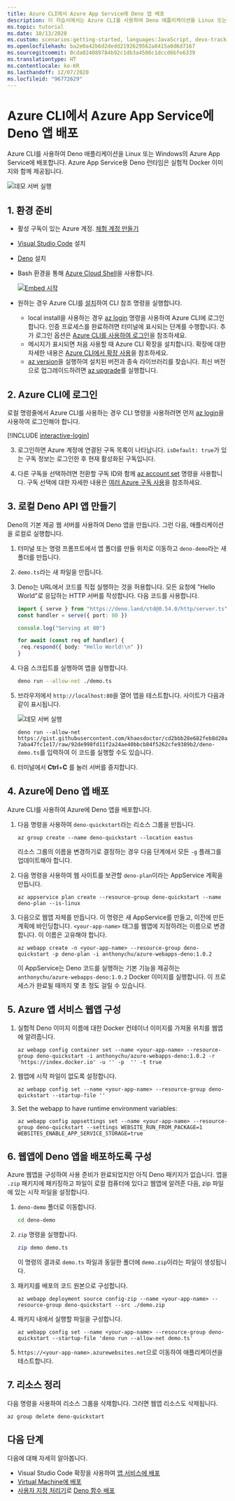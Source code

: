 ```yaml
---
title: Azure CLI에서 Azure App Service에 Deno 앱 배포
description: 이 자습서에서는 Azure CLI를 사용하여 Deno 애플리케이션을 Linux 또는 Windows의 Azure App Service에 배포합니다.
ms.topic: tutorial
ms.date: 10/13/2020
ms.custom: scenarios:getting-started, languages:JavaScript, devx-track-javascript
ms.openlocfilehash: ba2e0a42b6d2dedd2192629562a8415a0d6d7167
ms.sourcegitcommit: 0cda024089784b92c1db3a4506c1dccd6bfe6339
ms.translationtype: HT
ms.contentlocale: ko-KR
ms.lasthandoff: 12/07/2020
ms.locfileid: "96772629"
---
```

# <a name="deploy-deno-apps-to-azure-app-service-from-the-azure-cli"></a>Azure CLI에서 Azure App Service에 Deno 앱 배포

Azure CLI를 사용하여 Deno 애플리케이션을 Linux 또는 Windows의 Azure App Service에 배포합니다. Azure App Service용 Deno 런타임은 실험적 Docker 이미지와 함께 제공됩니다. 

![데모 서버 실행](../media/deploy-azure/deno-hello-world.png)

## <a name="1-prepare-your-environment"></a>1. 환경 준비

- 활성 구독이 있는 Azure 계정. [체험 계정 만들기](https://azure.microsoft.com/free/?utm_source=campaign&utm_campaign=vscode-tutorial-appservice-deno&mktingSource=vscode-tutorial-appservice-deno)
- [Visual Studio Code](https://code.visualstudio.com/) 설치
- [Deno](https://deno.land/#installation) 설치
- Bash 환경을 통해 [Azure Cloud Shell](https://docs.microsoft.com/azure/cloud-shell/quickstart)을 사용합니다.

   [![Embed 시작](https://shell.azure.com/images/launchcloudshell.png "Azure Cloud Shell 시작")](https://shell.azure.com)   
- 원하는 경우 Azure CLI를 [설치](/cli/azure/install-azure-cli)하여 CLI 참조 명령을 실행합니다.
   - local install을 사용하는 경우 [az login](/cli/azure/reference-index#az-login) 명령을 사용하여 Azure CLI에 로그인합니다.  인증 프로세스를 완료하려면 터미널에 표시되는 단계를 수행합니다.  추가 로그인 옵션은 [Azure CLI를 사용하여 로그인](/cli/azure/authenticate-azure-cli)을 참조하세요.
  - 메시지가 표시되면 처음 사용할 때 Azure CLI 확장을 설치합니다.  확장에 대한 자세한 내용은 [Azure CLI에서 확장 사용](/cli/azure/azure-cli-extensions-overview)을 참조하세요.
  - [az version](/cli/azure/reference-index?#az_version)을 실행하여 설치된 버전과 종속 라이브러리를 찾습니다. 최신 버전으로 업그레이드하려면 [az upgrade](/cli/azure/reference-index?#az_upgrade)를 실행합니다.

## <a name="2-sign-in-to-azure-cli"></a>2. Azure CLI에 로그인

로컬 명령줄에서 Azure CLI를 사용하는 경우 CLI 명령을 사용하려면 먼저 [az login](/cli/azure/reference-index#az-login)을 사용하여 로그인해야 합니다.

[!INCLUDE [interactive-login](../../azure-cli/includes/interactive-login.md)]

3. 로그인하면 Azure 계정에 연결된 구독 목록이 나타납니다. `isDefault: true`가 있는 구독 정보는 로그인한 후 현재 활성화된 구독입니다. 

4. 다른 구독을 선택하려면 전환할 구독 ID와 함께 [az account set](/cli/azure/account#az-account-set) 명령을 사용합니다. 구독 선택에 대한 자세한 내용은 [여러 Azure 구독 사용](/cli/azure/manage-azure-subscriptions-azure-cli)을 참조하세요.

## <a name="3-create-local-deno-api-app"></a>3. 로컬 Deno API 앱 만들기

Deno의 기본 제공 웹 서버를 사용하여 Deno 앱을 만듭니다. 그런 다음, 애플리케이션을 로컬로 실행합니다.

1. 터미널 또는 명령 프롬프트에서 앱 폴더를 만들 위치로 이동하고 `deno-demo`라는 새 폴더를 만듭니다.

1. `demo.ts`라는 새 파일을 만듭니다.
1. Deno는 URL에서 코드를 직접 실행하는 것을 허용합니다. 모든 요청에 "Hello World"로 응답하는 HTTP 서버를 작성합니다. 다음 코드를 사용합니다.

    ```typescript
    import { serve } from "https://deno.land/std@0.54.0/http/server.ts"
    const handler = serve({ port: 80 })

    console.log("Serving at 80")

    for await (const req of handler) {
     req.respond({ body: "Hello World!\n" })
    }
    ```

1. 다음 스크립트를 실행하여 앱을 실행합니다.

    ```bash
    deno run --allow-net ./demo.ts
    ```

1. 브라우저에서 `http://localhost:80`을 열어 앱을 테스트합니다. 사이트가 다음과 같이 표시됩니다.

    ![데모 서버 실행](../media/deploy-azure/deno-hello-world.png)

    `deno run --allow-net https://gist.githubusercontent.com/khaosdoctor/cd2bbb28e682feb8d20a7aba47fc1e17/raw/92de998fd11f2a24ae40bbcb84f5262cfe9389b2/deno-demo.ts`를 입력하여 이 코드를 실행할 수도 있습니다.

1. 터미널에서 **Ctrl**+**C** 를 눌러 서버를 중지합니다.

## <a name="4-deploy-deno-app-to-azure"></a>4. Azure에 Deno 앱 배포

Azure CLI를 사용하여 Azure에 Deno 앱을 배포합니다.

1. 다음 명령을 사용하여 `deno-quickstart`라는 리소스 그룹을 만듭니다.

    ```azurecli
    az group create --name deno-quickstart --location eastus
    ```

    리소스 그룹의 이름을 변경하기로 결정하는 경우 다음 단계에서 모든 `-g` 플래그를 업데이트해야 합니다.

1. 다음 명령을 사용하여 웹 사이트를 보관할 `deno-plan`이라는 AppService 계획을 만듭니다.

    ```azurecli
    az appservice plan create --resource-group deno-quickstart --name deno-plan --is-linux
    ```

1. 다음으로 웹앱 자체를 만듭니다. 이 명령은 새 AppService를 만들고, 이전에 만든 계획에 바인딩합니다. `<your-app-name>` 태그를 웹앱에 지정하려는 이름으로 변경합니다. 이 이름은 고유해야 합니다.

    ```azurecli
    az webapp create -n <your-app-name> --resource-group deno-quickstart -p deno-plan -i anthonychu/azure-webapps-deno:1.0.2
    ```

    이 AppService는 Deno 코드를 실행하는 기본 기능을 제공하는 `anthonychu/azure-webapps-deno:1.0.2` Docker 이미지를 실행합니다. 이 프로세스가 완료될 때까지 몇 초 정도 걸릴 수 있습니다.

## <a name="5-configure-the-azure-app-service-webapp"></a>5. Azure 앱 서비스 웹앱 구성

1. 실험적 Deno 이미지 이름에 대한 Docker 컨테이너 이미지를 가져올 위치를 웹앱에 알려줍니다.

    ```azurecli
    az webapp config container set --name <your-app-name> --resource-group deno-quickstart -i anthonychu/azure-webapps-deno:1.0.2 -r 'https://index.docker.io' -u '' -p  '' -t true
    ```

1. 웹앱에 시작 파일이 없도록 설정합니다.

    ```azurecli
    az webapp config set --name <your-app-name> --resource-group deno-quickstart --startup-file ''

1. Set the webapp to have runtime environment variables:

    ```azurecli
    az webapp config appsettings set --name <your-app-name> --resource-group deno-quickstart --settings WEBSITE_RUN_FROM_PACKAGE=1 WEBSITES_ENABLE_APP_SERVICE_STORAGE=true
    ```

## <a name="6-configure-deno-app-deployment-to-web-app"></a>6. 웹앱에 Deno 앱을 배포하도록 구성 

Azure 웹앱을 구성하여 사용 준비가 완료되었지만 아직 Deno 패키지가 없습니다. 앱을 `.zip` 패키지에 패키징하고 파일이 로컬 컴퓨터에 있다고 웹앱에 알려준 다음, zip 파일에 있는 시작 파일을 설정합니다. 

1. `deno-demo` 폴더로 이동합니다.

    ```bash
    cd deno-demo
    ```

1. `zip` 명령을 실행합니다.

    ```bash
    zip demo demo.ts
    ```

    이 명령의 결과로 `demo.ts` 파일과 동일한 폴더에 `demo.zip`이라는 파일이 생성됩니다.

1. 패키지를 배포의 코드 원본으로 구성합니다.

    ```azurecli
    az webapp deployment source config-zip --name <your-app-name> --resource-group deno-quickstart --src ./demo.zip
    ```

1. 패키지 내에서 실행할 파일을 구성합니다.

    ```azurecli
    az webapp config set --name <your-app-name> --resource-group deno-quickstart --startup-file 'deno run --allow-net demo.ts'
    ```

1. `https://<your-app-name>.azurewebsites.net`으로 이동하여 애플리케이션을 테스트합니다. 

## <a name="7-clean-up-resources"></a>7. 리소스 정리

다음 명령을 사용하여 리소스 그룹을 삭제합니다. 그러면 웹앱 리소스도 삭제됩니다.

```azurecli
az group delete deno-quickstart
```

## <a name="next-steps"></a>다음 단계

다음에 대해 자세히 알아봅니다.
* Visual Studio Code 확장을 사용하여 [앱 서비스에 배포](../tutorial-vscode-azure-app-service-node-01.md)
* [Virtual Machine에 배포](./nodejs-virtual-machine-vm/introduction.md)
* [사용자 지정 처리기](/azure/azure-functions/functions-custom-handlers)로 [Deno 함수 배포](https://github.com/anthonychu/azure-functions-deno-worker)